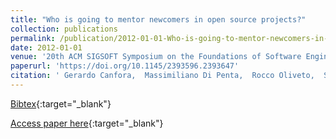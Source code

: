 ```yaml
---
title: "Who is going to mentor newcomers in open source projects?"
collection: publications
permalink: /publication/2012-01-01-Who-is-going-to-mentor-newcomers-in-open-source-projects
date: 2012-01-01
venue: '20th ACM SIGSOFT Symposium on the Foundations of Software Engineering (FSE-20), SIGSOFT/FSE&apos;12, Cary, NC, USA - November 11 - 16, 2012'
paperurl: 'https://doi.org/10.1145/2393596.2393647'
citation: ' Gerardo Canfora,  Massimiliano Di Penta,  Rocco Oliveto,  Sebastiano Panichella, &quot;Who is going to mentor newcomers in open source projects?.&quot; 20th ACM SIGSOFT Symposium on the Foundations of Software Engineering (FSE-20), SIGSOFT/FSE&amp;apos;12, Cary, NC, USA - November 11 - 16, 2012, 2012.'
---
```

[Bibtex](https://dblp.org/rec/bib/conf/sigsoft/CanforaPOP12){:target="_blank"}

[Access paper here](https://doi.org/10.1145/2393596.2393647){:target="_blank"}
